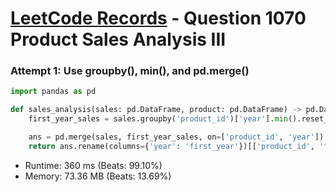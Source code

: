 # [LeetCode Records](../../README.md) - Question 1070 Product Sales Analysis III

### Attempt 1: Use groupby(), min(), and pd.merge()
```py
import pandas as pd

def sales_analysis(sales: pd.DataFrame, product: pd.DataFrame) -> pd.DataFrame:
    first_year_sales = sales.groupby('product_id')['year'].min().reset_index()

    ans = pd.merge(sales, first_year_sales, on=['product_id', 'year'])
    return ans.rename(columns={'year': 'first_year'})[['product_id', 'first_year', 'quantity', 'price']]
```
- Runtime: 360 ms (Beats: 99.10%)
- Memory: 73.36 MB (Beats: 13.69%)

<br>
